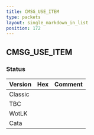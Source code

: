 ```yaml
---
title: CMSG_USE_ITEM
type: packets
layout: single_markdown_in_list
position: 172
---
```


## CMSG_USE_ITEM

### Status

Version | Hex | Comment
---------- | ---------- | ---------- 
Classic |  |  
TBC |  |  
WotLK |  |  
Cata |  |  
